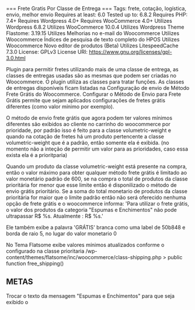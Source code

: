 === Frete Gratis Por Classe de Entrega ===
Tags: frete, cotação, logística, envio, melhor envio
Requires at least: 6.0
Tested up to: 6.8.2
Requires PHP: 7.4+
Requires Wordpress 4.0+
Requires WooCommerce 4.0+
Utilizes Wordpress 6.8.2
Utilizes WooCommerce 10.0.4
Utilizes Wordpress Theme Flastome: 3.19.15
Utilizes Melhorias no e-mail do Woocommerce
Utilizes Woocommerce Índices de pesquisa de texto completo do HPOS
Utilizes Woocommerce Novo editor de produtos (Beta)
Utilizes LitespeedCache 7.3.0
License: GPLv3
License URI: https://www.gnu.org/licenses/gpl-3.0.html


Plugin para permitir fretes utilizando mais de uma classe de entrega, as classes de entregas usadas
são as mesmas que podem ser criadas no Woocommerce. O plugin utiliza as classes para tratar
funções. As classes de entregas disponíveis ficam listadas na Configuração de envio de Método Frete
Grátis do Woocommerce. Configurar o Método de Envio para Frete Grátis permite que sejam aplicados
configurações de fretes grátis diferentes (como valor mínimo por exemplo).

O método de envio frete grátis que agora podem ter valores mínimos diferentes são exibidos ao cliente
no carrinho do woocommerce por prioridade, por padrão isso é feito para a classe volumetric-weight
e quando na cotação de fretes há um produto pertencente a classe volumetric-weight que é a padrão,
então somente ela é exibida. (no momento não a inteção de permitir um valor para as prioridades, caso
essa exista ela é a prioritparia)

Quando um produto da classe volumetric-weight está presente na compra, então o valor máximo para obter
qualquer método frete grátis é limitado ao valor monetário padrão de 600, se na compra o total
de produtos da classe prioritária for menor que esse limite então é disponilizado o método de envio
grátis prioritário. Se a soma do total monetario de produtos da classe prioritária for maior que
o limite padrão então não será oferecido nenhuma opção de frete grátis e o woocommerce informa:
'Para utilizar o frete grátis, o valor dos produtos da categoria "Espumas e Enchimentos" não pode ultrapassar R$ %s. Atualmente : R$ %s.'

Ele também exibe a palavra 'GRÁTIS' branca como uma label de 50b848 e borda de raio 5, no lugar
do valor monetario 0

No Tema Flatsome exibe valores mínimos atualizados conforme o configurado na classe prioritaria
/wp-content/themes/flatsome/inc/woocommerce/class-shipping.php > public function free_shipping() 

## METAS
Trocar o texto da mensagem "Espumas e Enchimentos" para que seja exibido o 


